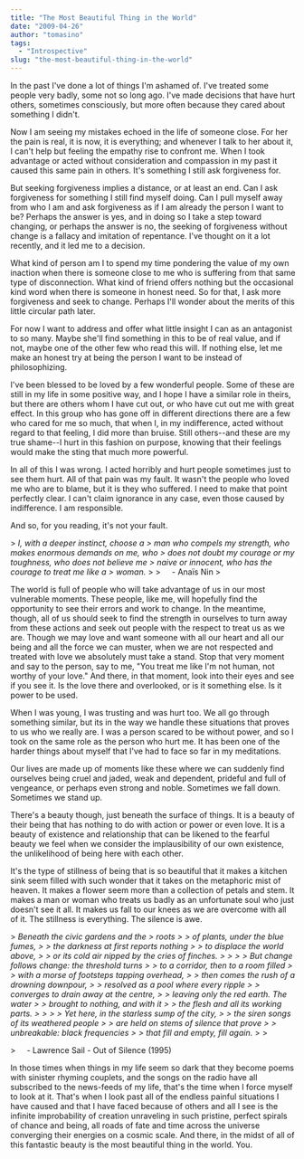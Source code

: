 ```yaml
---
title: "The Most Beautiful Thing in the World"
date: "2009-04-26"
author: "tomasino"
tags:
  - "Introspective"
slug: "the-most-beautiful-thing-in-the-world"
---
```


In the past I've done a lot of things I'm ashamed of. I've treated some
people very badly, some not so long ago. I've made decisions that have
hurt others, sometimes consciously, but more often because they cared
about something I didn't.

Now I am seeing my mistakes echoed in the life of someone close. For her
the pain is real, it is now, it is everything; and whenever I talk to
her about it, I can't help but feeling the empathy rise to confront me.
When I took advantage or acted without consideration and compassion in
my past it caused this same pain in others. It's something I still ask
forgiveness for.

But seeking forgiveness implies a distance, or at least an end. Can I
ask forgiveness for something I still find myself doing. Can I pull
myself away from who I am and ask forgiveness as if I am already the
person I want to be? Perhaps the answer is yes, and in doing so I take a
step toward changing, or perhaps the answer is no, the seeking of
forgiveness without change is a fallacy and imitation of repentance.
I've thought on it a lot recently, and it led me to a decision.

What kind of person am I to spend my time pondering the value of my own
inaction when there is someone close to me who is suffering from that
same type of disconnection. What kind of friend offers nothing but the
occasional kind word when there is someone in honest need. So for that,
I ask more forgiveness and seek to change. Perhaps I'll wonder about the
merits of this little circular path later.

For now I want to address and offer what little insight I can as an
antagonist to so many. Maybe she'll find something in this to be of real
value, and if not, maybe one of the other few who read this will. If
nothing else, let me make an honest try at being the person I want to be
instead of philosophizing.

I've been blessed to be loved by a few wonderful people. Some of these
are still in my life in some positive way, and I hope I have a similar
role in theirs, but there are others whom I have cut out, or who have
cut out me with great effect. In this group who has gone off in
different directions there are a few who cared for me so much, that when
I, in my indifference, acted without regard to that feeling, I did more
than bruise. Still others--and these are my true shame--I hurt in this
fashion on purpose, knowing that their feelings would make the sting
that much more powerful.

In all of this I was wrong. I acted horribly and hurt people sometimes
just to see them hurt. All of that pain was my fault. It wasn't the
people who loved me who are to blame, but it is they who suffered. I
need to make that point perfectly clear. I can't claim ignorance in any
case, even those caused by indifference. I am responsible.

And so, for you reading, it's not your fault.

<p>
> <span style="font-style: italic;">I, with a deeper instinct, choose a
> man who compels my strength, who makes enormous demands on me, who
> does not doubt my courage or my toughness, who does not believe me
> naive or innocent, who has the courage to treat me like a
> woman.</span>
>
>      - Anaïs Nin
> </p>

The world is full of people who will take advantage of us in our most
vulnerable moments. These people, like me, will hopefully find the
opportunity to see their errors and work to change. In the meantime,
though, all of us should seek to find the strength in ourselves to turn
away from these actions and seek out people with the respect to treat us
as we are. Though we may love and want someone with all our heart and
all our being and all the force we can muster, when we are not respected
and treated with love we absolutely must take a stand. Stop that very
moment and say to the person, say to me, "You treat me like I'm not
human, not worthy of your love." And there, in that moment, look into
their eyes and see if you see it. Is the love there and overlooked, or
is it something else. Is it power to be used.

When I was young, I was trusting and was hurt too. We all go through
something similar, but its in the way we handle these situations that
proves to us who we really are. I was a person scared to be without
power, and so I took on the same role as the person who hurt me. It has
been one of the harder things about myself that I've had to face so far
in my meditations.

Our lives are made up of moments like these where we can suddenly find
ourselves being cruel and jaded, weak and dependent, prideful and full
of vengeance, or perhaps even strong and noble. Sometimes we fall down.
Sometimes we stand up.

There's a beauty though, just beneath the surface of things. It is a
beauty of their being that has nothing to do with action or power or
even love. It is a beauty of existence and relationship that can be
likened to the fearful beauty we feel when we consider the
implausibility of our own existence, the unlikelihood of being here with
each other.

It's the type of stillness of being that is so beautiful that it makes a
kitchen sink seem filled with such wonder that it takes on the
metaphoric mist of heaven. It makes a flower seem more than a collection
of petals and stem. It makes a man or woman who treats us badly as an
unfortunate soul who just doesn't see it all. It makes us fall to our
knees as we are overcome with all of it. The stillness is everything.
The silence is awe.

<p>
> <span style="font-style: italic;">Beneath the civic gardens and the
> roots
>
>  of plants, under the blue fumes,
>
>  the darkness at first reports nothing
>
>  to displace the world above,
>
>  or its cold air nipped by the cries of finches.
>
>
>
>  But change follows change: the threshold turns
>
>  to a corridor, then to a room filled
>
>  with a morse of footsteps tapping overhead,
>
>  then comes the rush of a drowning downpour,
>
>  resolved as a pool where every ripple
>
>  converges to drain away at the centre,
>
>  leaving only the red earth. The water
>
>  brought to nothing, and with it
>
>  the flesh and all its working parts.
>
>
>
>  Yet here, in the starless sump of the city,
>
>  the siren songs of its weathered people
>
>  are held on stems of silence that prove
>
>  unbreakable: black frequencies
>
>  that fill and empty, fill again.</span>
>
> </p>
>     - Lawrence Sail - Out of Silence (1995)

In those times when things in my life seem so dark that they become
poems with sinister rhyming couplets, and the songs on the radio have
all subscribed to the news-feeds of my life, that's the time when I
force myself to look at it. That's when I look past all of the endless
painful situations I have caused and that I have faced because of others
and all I see is the infinite improbability of creation unraveling in
such pristine, perfect spirals of chance and being, all roads of fate
and time across the universe converging their energies on a cosmic
scale. And there, in the midst of all of this fantastic beauty is the
most beautiful thing in the world. You.
